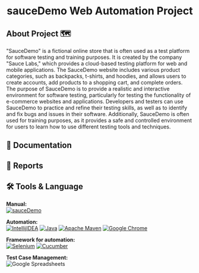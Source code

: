 <h1 align="center"> sauceDemo Web Automation Project  </h1>

## About Project :world_map:

"SauceDemo" is a fictional online store that is often used as a test platform for software testing and training purposes. It is created by the company "Sauce Labs," which provides a cloud-based testing platform for web and mobile applications. The SauceDemo website includes various product categories, such as backpacks, t-shirts, and hoodies, and allows users to create accounts, add products to a shopping cart, and complete orders.
The purpose of SauceDemo is to provide a realistic and interactive environment for software testing, particularly for testing the functionality of e-commerce websites and applications. Developers and testers can use SauceDemo to practice and refine their testing skills, as well as to identify and fix bugs and issues in their software. Additionally, SauceDemo is often used for training purposes, as it provides a safe and controlled environment for users to learn how to use different testing tools and techniques.

## 📓 Documentation

## 📝 Reports

## 🛠 Tools & Language
**Manual:**  
<a href="https://www.saucedemo.com/"><img src="https://img.shields.io/badge/-sauceDemo-f54242.svg?style=for-the-badge&logo=sauceDemo&logoColor=red" alt="sauceDemo"/></a>

**Automation:**  
<a href="https://www.jetbrains.com/idea/"><img src="https://img.shields.io/badge/IntelliJIDEA-000000.svg?style=for-the-badge&logo=intellij-idea&logoColor=white" alt="IntellijIDEA"/></a>
<a href="https://www.java.com/en/"><img src="https://img.shields.io/badge/java-%23ED8B00.svg?style=for-the-badge&logo=java&logoColor=white" alt="Java"/></a>
<a href="https://maven.apache.org/"><img src="https://img.shields.io/badge/Apache%20Maven-C71A36?style=for-the-badge&logo=Apache%20Maven&logoColor=white" alt="Apache Maven"/></a>
<a href="https://www.java.com/en/"><img src="https://img.shields.io/badge/Google%20Chrome-4285F4?style=for-the-badge&logo=GoogleChrome&logoColor=white" alt="Google Chrome"/></a>


**Framework for automation:**  
<a href="https://www.selenium.dev/"><img src="https://img.shields.io/badge/-selenium-%43B02A?style=for-the-badge&logo=selenium&logoColor=white" alt="Selenium"/></a>
<a href="https://www.selenium.dev/"><img src="https://img.shields.io/badge/-cucumber-4bc47b?style=for-the-badge&logo=CucumberColor=black" alt="Cucumber"/></a>

**Test Case Management:**  
![Google Spreadsheets](https://img.shields.io/badge/-Google%20Spreadsheets-4bc47b?style=for-the-badge&logoColor=black)


